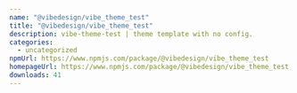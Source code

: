 ```yaml
---
name: "@vibedesign/vibe_theme_test"
title: "@vibedesign/vibe_theme_test"
description: vibe-theme-test | theme template with no config.
categories:
  - uncategorized
npmUrl: https://www.npmjs.com/package/@vibedesign/vibe_theme_test
homepageUrl: https://www.npmjs.com/package/@vibedesign/vibe_theme_test
downloads: 41
---
```

